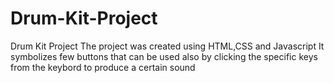 # Drum-Kit-Project
Drum Kit Project
The project was created using HTML,CSS and Javascript 
It symbolizes few buttons that can be used also by clicking the specific keys from the keybord to produce a certain sound
